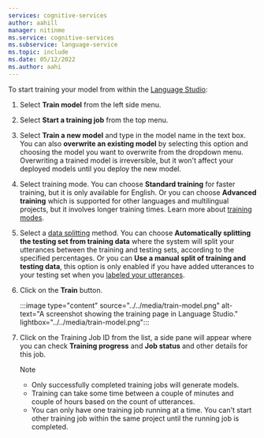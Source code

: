 ```yaml
---
services: cognitive-services
author: aahill
manager: nitinme
ms.service: cognitive-services
ms.subservice: language-service
ms.topic: include
ms.date: 05/12/2022
ms.author: aahi
---
```


To start training your model from within the [Language Studio](https://aka.ms/languageStudio):

1. Select **Train model** from the left side menu.

2. Select **Start a training job** from the top menu.

3. Select **Train a new model** and type in the model name in the text box. You can also **overwrite an existing model** by selecting this option and choosing the model you want to overwrite from the dropdown menu. Overwriting a trained model is irreversible, but it won't affect your deployed models until you deploy the new model.

4. Select training mode. You can choose **Standard training** for faster training, but it is only available for English. Or you can choose **Advanced training** which is supported for other languages and multilingual projects, but it involves longer training times. Learn more about [training modes](../../how-to/train-model.md#training-modes).
    

5. Select a [data splitting](../../how-to/train-model.md#data-splitting) method. You can choose **Automatically splitting the testing set from training data** where the system will split your utterances between the training and testing sets, according to the specified percentages. Or you can **Use a manual split of training and testing data**, this option is only enabled if you have added utterances to your testing set when you [labeled your utterances](../../how-to/tag-utterances.md). 

6. Click on the **Train** button.

    :::image type="content" source="../../media/train-model.png" alt-text="A screenshot showing the training page in Language Studio." lightbox="../../media/train-model.png":::

5. Click on the Training Job ID from the list, a side pane will appear where you can check **Training progress** and **Job status** and other details for this job.

    > [!NOTE]
    > * Only successfully completed training jobs will generate models.
    > * Training can take some time between a couple of minutes and couple of hours based on the count of utterances.
    > * You can only have one training job running at a time. You can't start other training job within the same project until the running job is completed.
